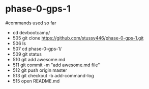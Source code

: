 # phase-0-gps-1

#commands used so far

  * cd devbootcamp/
  * 505  git clone https://github.com/stussy446/phase-0-gps-1.git
  * 506  ls
  * 507  cd phase-0-gps-1/
  * 509  git status
  * 510  git add awesome.md
  * 511  git commit -m "add awesome.md file"
  * 512  git push origin master
  * 513  git checkout -b add-command-log
  * 515  open README.md 